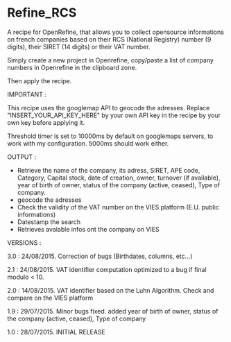 ﻿# Refine_RCS
A recipe for OpenRefine, that allows you to collect opensource informations on french companies based on their RCS (National Registry) number (9 digits), their SIRET (14 digits) or their VAT number.

Simply create a new project in Openrefine, copy/paste a list of company numbers in Openrefine in the clipboard zone.

Then apply the recipe.

IMPORTANT : 

This recipe uses the googlemap API to geocode the adresses. Replace "INSERT_YOUR_API_KEY_HERE" by your own API key in the recipe by your own key before applying it.

Threshold timer is set to 10000ms by default on googlemaps servers, to work with my configuration. 5000ms should work either.


OUTPUT : 

- Retrieve the name of the company, its adress, SIRET, APE code, Category, Capital stock, date of creation, owner, turnover (if available), year of birth of owner, status of the company (active, ceased), Type of company.
- geocode the adresses
- Check the validity of the VAT number on the VIES platform (E.U. public informations)
- Datestamp the search
- Retrieves avalable infos ont the company on VIES


VERSIONS :

3.0 : 24/08/2015. Correction of bugs (Birthdates, columns, etc...)

2.1 : 24/08/2015. VAT identifier computation optimized to a bug if final modulo < 10. 

2.0 : 14/08/2015. VAT identifier based on the Luhn Algorithm. Check and compare on the VIES platform

1.9 : 29/07/2015. Minor bugs fixed. added year of birth of owner, status of the company (active, ceased), Type of company

1.0 : 28/07/2015. INITIAL RELEASE




